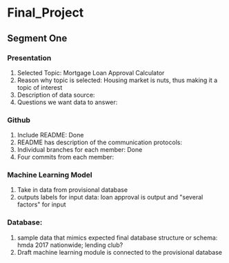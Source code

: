 # Final_Project

## Segment One

### Presentation

1. Selected Topic: Mortgage Loan Approval Calculator
2. Reason why topic is selected: Housing market is nuts, thus making it a topic of interest
3. Description of data source:
4. Questions we want data to answer:

### Github

1. Include README: Done
2. README has description of the communication protocols:
3. Individual branches for each member: Done
4. Four commits from each member:

### Machine Learning Model

1. Take in data from provisional database
2. outputs labels for input data: loan approval is output and "several factors" for input

### Database:

1. sample data that mimics expected final database structure or schema: hmda 2017 nationwide; lending club?
2. Draft machine learning module is connected to the provisional database
